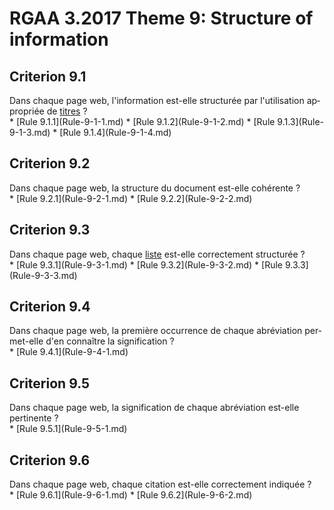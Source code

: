 
# RGAA 3.2017 Theme 9: Structure of information

## Criterion 9.1
<div lang="fr">Dans chaque page web, l'information est-elle structur&#xE9;e par l'utilisation appropri&#xE9;e de <a href="http://references.modernisation.gouv.fr/rgaa-accessibilite/glossaire.html#titre">titres</a>&nbsp;?</div>
* [Rule 9.1.1](Rule-9-1-1.md)
* [Rule 9.1.2](Rule-9-1-2.md)
* [Rule 9.1.3](Rule-9-1-3.md)
* [Rule 9.1.4](Rule-9-1-4.md)

## Criterion 9.2
<div lang="fr">Dans chaque page web, la structure du document est-elle coh&#xE9;rente&nbsp;?</div>
* [Rule 9.2.1](Rule-9-2-1.md)
* [Rule 9.2.2](Rule-9-2-2.md)

## Criterion 9.3
<div lang="fr">Dans chaque page web, chaque <a href="http://references.modernisation.gouv.fr/rgaa-accessibilite/glossaire.html#listes">liste</a> est-elle correctement structur&#xE9;e&nbsp;?</div>
* [Rule 9.3.1](Rule-9-3-1.md)
* [Rule 9.3.2](Rule-9-3-2.md)
* [Rule 9.3.3](Rule-9-3-3.md)

## Criterion 9.4
<div lang="fr">Dans chaque page web, la premi&#xE8;re occurrence de chaque abr&#xE9;viation permet-elle d'en conna&#xEE;tre la signification&nbsp;?</div>
* [Rule 9.4.1](Rule-9-4-1.md)

## Criterion 9.5
<div lang="fr">Dans chaque page web, la signification de chaque abr&#xE9;viation est-elle pertinente&nbsp;?</div>
* [Rule 9.5.1](Rule-9-5-1.md)

## Criterion 9.6
<div lang="fr">Dans chaque page web, chaque citation est-elle correctement indiqu&#xE9;e&nbsp;?</div>
* [Rule 9.6.1](Rule-9-6-1.md)
* [Rule 9.6.2](Rule-9-6-2.md)



